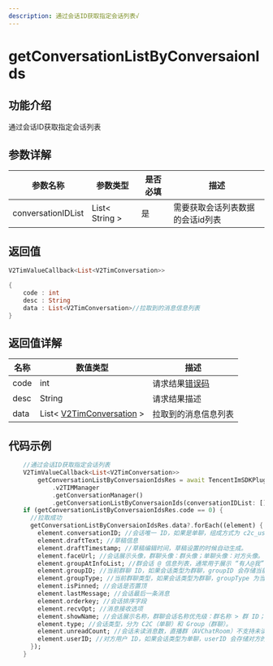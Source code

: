 ```yaml
---
description: 通过会话ID获取指定会话列表√
---
```


# getConversationListByConversaionIds

## 功能介绍

通过会话ID获取指定会话列表

## 参数详解

| 参数名称               | 参数类型           | 是否必填 | 描述                |
| ------------------ | -------------- | ---- | ----------------- |
| conversationIDList | List< String > | 是    | 需要获取会话列表数据的会话id列表 |

## 返回值

```dart
V2TimValueCallback<List<V2TimConversation>>

{
    code : int
    desc : String
    data : List<V2TimConversation>//拉取到的消息信息列表
}
```

## 返回值详解

| 名称   | 数值类型                                                                       | 描述                                                             |
| ---- | -------------------------------------------------------------------------- | -------------------------------------------------------------- |
| code | int                                                                        | 请求结果[错误码](https://cloud.tencent.com/document/product/269/1671) |
| desc | String                                                                     | 请求结果描述                                                         |
| data | List< [V2TimConversation](../keyClass/message/v2timconversation.md) > | 拉取到的消息信息列表                                                     |

## 代码示例

```dart
    //通过会话ID获取指定会话列表
    V2TimValueCallback<List<V2TimConversation>>
        getConversationListByConversaionIdsRes = await TencentImSDKPlugin
            .v2TIMManager
            .getConversationManager()
            .getConversationListByConversaionIds(conversationIDList: []);//需要获取会话列表数据的会话id列表
    if (getConversationListByConversaionIdsRes.code == 0) {
      //拉取成功
      getConversationListByConversaionIdsRes.data?.forEach((element) {
        element.conversationID; //会话唯一 ID，如果是单聊，组成方式为 c2c_userID；如果是群聊，组成方式为 group_groupID。
        element.draftText; //草稿信息
        element.draftTimestamp; //草稿编辑时间，草稿设置的时候自动生成。
        element.faceUrl; //会话展示头像，群聊头像：群头像；单聊头像：对方头像。
        element.groupAtInfoList; //群会话 @ 信息列表，通常用于展示 “有人@我” 或 “@所有人” 这两种提醒状态。
        element.groupID; //当前群聊 ID，如果会话类型为群聊，groupID 会存储当前群的群 ID，否则为 null。
        element.groupType; //当前群聊类型，如果会话类型为群聊，groupType 为当前群类型，否则为 null。
        element.isPinned; //会话是否置顶
        element.lastMessage; //会话最后一条消息
        element.orderkey; //会话排序字段
        element.recvOpt; //消息接收选项
        element.showName; //会话展示名称，群聊会话名称优先级：群名称 > 群 ID；单聊会话名称优先级：对方好友备注 > 对方昵称 > 对方的 userID。
        element.type; //会话类型，分为 C2C（单聊）和 Group（群聊）。
        element.unreadCount; //会话未读消息数，直播群（AVChatRoom）不支持未读计数，默认为 0。
        element.userID; //对方用户 ID，如果会话类型为单聊，userID 会存储对方的用户 ID，否则为 null。
      });
    }
```
